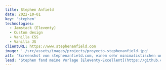 ```yaml
---
title: Stephen Anfield
date: 2022-10-01
key: 'stephen'
technologies:
  - Jamstack (Eleventy)
  - Custom design
  - Vanilla CSS
  - Vanilla JS
clientURL: https://www.stephenanfield.com
image: './src/assets/images/projects/proyecto-stephenanfield.jpg'
alt: 'Screenshot von stephenanfield.com, einem sehr minimalistischen und modernen Blog'
lead: 'Stephen fand meine Vorlage [Eleventy-Excellent](https://github.com/madrilene/eleventy-excellent) im [Eleventy-Starterverzeichnis](https://www.11ty.dev/docs/starter/?tags=perfectlh) und schrieb mich spontan an. Er wünschte sich einen zentralen Ort, an dem er seine Gedanken niederschreiben konnte - ganz nach dem IndieWeb-Prinzip ["own your data"](https://indieweb.org/own_your_data). Er bat mich, den Starter anzupassen - ebenso minimalistisch, aber nach seinen Farb- und Layout-Ideen. Mit einem Figma-Wireframe und einer kleinen Starthilfe für die Arbeit mit dem GitHub- und Netlify-Workflow ist Stephen nun sehr zufrieden mit seinem neuen Online-Bereich. Es hat mir viel Spaß gemacht, ein Projekt mit einem Kunden umzusetzen, der Barrierefreiheit, Web-Performance und progressive enhancement wertschätzt.'
---
```

